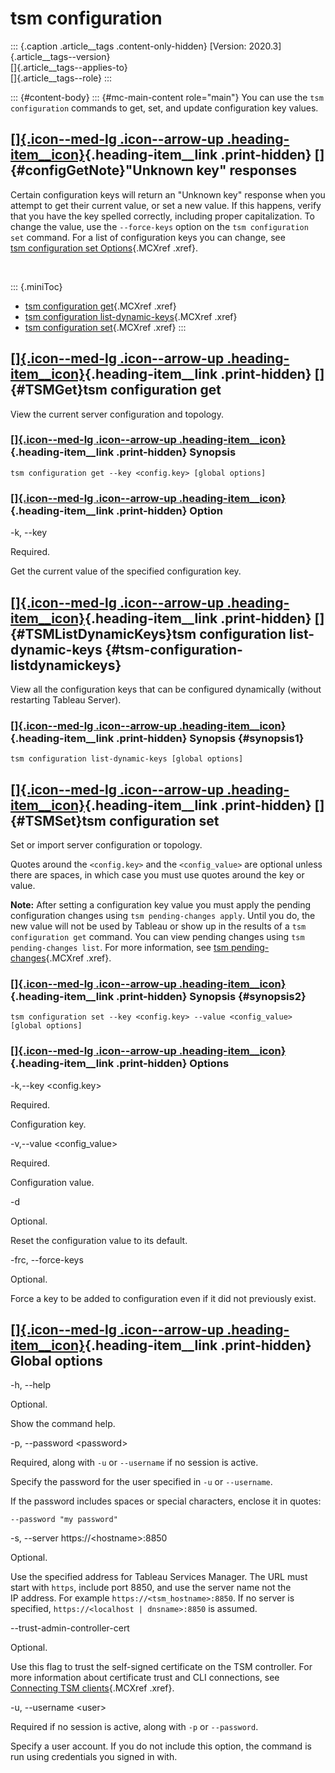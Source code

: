 

tsm configuration
=================

::: {.caption .article__tags .content-only-hidden}
[Version: 2020.3]{.article__tags--version}\
[]{.article__tags--applies-to}\
[]{.article__tags--role}
:::

::: {#content-body}
::: {#mc-main-content role="main"}
You can use the `tsm configuration` commands to get, set, and update
configuration key values.

<div>

<div>

[[]{.icon--med-lg .icon--arrow-up .heading-item__icon}](https://help.tableau.com/current/server/en-us/cli_configuration_tsm.htm#){.heading-item__link .print-hidden} []{#configGetNote}\"Unknown key\" responses
----------------------------------------------------------------------------------------------------------------------------------------------------------------------------------------------------------------

</div>

Certain configuration keys will return an \"Unknown key\" response when
you attempt to get their current value, or set a new value. If this
happens, verify that you have the key spelled correctly, including
proper capitalization. To change the value, use the `--force-keys`
option on the `tsm configuration set` command. For a list of
configuration keys you can change, see [tsm configuration set
Options](https://help.tableau.com/current/server/en-us/cli_configuration-set_tsm.htm){.MCXref
.xref}.

 

</div>

::: {.miniToc}
-   [tsm configuration
    get](https://help.tableau.com/current/server/en-us/cli_configuration_tsm.htm#TSMGet){.MCXref
    .xref}
-   [tsm configuration
    list-dynamic-keys](https://help.tableau.com/current/server/en-us/cli_configuration_tsm.htm#TSMListDynamicKeys){.MCXref
    .xref}
-   [tsm configuration
    set](https://help.tableau.com/current/server/en-us/cli_configuration_tsm.htm#TSMSet){.MCXref
    .xref}
:::

<div>

<div>

[[]{.icon--med-lg .icon--arrow-up .heading-item__icon}](https://help.tableau.com/current/server/en-us/cli_configuration_tsm.htm#){.heading-item__link .print-hidden} []{#TSMGet}tsm configuration get
-----------------------------------------------------------------------------------------------------------------------------------------------------------------------------------------------------

</div>

View the current server configuration and topology.

<div>

### [[]{.icon--med-lg .icon--arrow-up .heading-item__icon}](https://help.tableau.com/current/server/en-us/cli_configuration_tsm.htm#){.heading-item__link .print-hidden} Synopsis

</div>

`tsm configuration get --key <config.key> [global options]`

<div>

### [[]{.icon--med-lg .icon--arrow-up .heading-item__icon}](https://help.tableau.com/current/server/en-us/cli_configuration_tsm.htm#){.heading-item__link .print-hidden} Option

</div>

-k, \--key

Required.

Get the current value of the specified configuration key.

</div>

<div>

<div>

[[]{.icon--med-lg .icon--arrow-up .heading-item__icon}](https://help.tableau.com/current/server/en-us/cli_configuration_tsm.htm#){.heading-item__link .print-hidden} []{#TSMListDynamicKeys}tsm configuration list-dynamic-keys {#tsm-configuration-listdynamickeys}
-------------------------------------------------------------------------------------------------------------------------------------------------------------------------------------------------------------------------------

</div>

View all the configuration keys that can be configured dynamically
(without restarting Tableau Server).

<div>

### [[]{.icon--med-lg .icon--arrow-up .heading-item__icon}](https://help.tableau.com/current/server/en-us/cli_configuration_tsm.htm#){.heading-item__link .print-hidden} Synopsis {#synopsis1}

</div>

`tsm configuration list-dynamic-keys [global options]`

</div>

<div>

<div>

[[]{.icon--med-lg .icon--arrow-up .heading-item__icon}](https://help.tableau.com/current/server/en-us/cli_configuration_tsm.htm#){.heading-item__link .print-hidden} []{#TSMSet}tsm configuration set
-----------------------------------------------------------------------------------------------------------------------------------------------------------------------------------------------------

</div>

Set or import server configuration or topology.

Quotes around the `<config.key>` and the `<config_value>` are optional
unless there are spaces, in which case you must use quotes around the
key or value.

**Note:** After setting a configuration key value you must apply the
pending configuration changes using `tsm pending-changes apply`. Until
you do, the new value will not be used by Tableau or show up in the
results of a `tsm configuration get` command. You can view pending
changes using `tsm pending-changes list`. For more information, see [tsm
pending-changes](https://help.tableau.com/current/server/en-us/cli_pending-changes.htm){.MCXref
.xref}.

<div>

### [[]{.icon--med-lg .icon--arrow-up .heading-item__icon}](https://help.tableau.com/current/server/en-us/cli_configuration_tsm.htm#){.heading-item__link .print-hidden} Synopsis {#synopsis2}

</div>

`tsm configuration set --key <config.key> --value <config_value> [global options]`

<div>

### [[]{.icon--med-lg .icon--arrow-up .heading-item__icon}](https://help.tableau.com/current/server/en-us/cli_configuration_tsm.htm#){.heading-item__link .print-hidden} Options

</div>

-k,\--key \<config.key\>

Required.

Configuration key.

-v,\--value \<config\_value\>

Required.

Configuration value.

-d

Optional.

Reset the configuration value to its default.

-frc, \--force-keys

Optional.

Force a key to be added to configuration even if it did not previously
exist.

</div>

<div>

[[]{.icon--med-lg .icon--arrow-up .heading-item__icon}](https://help.tableau.com/current/server/en-us/cli_configuration_tsm.htm#){.heading-item__link .print-hidden} Global options
-----------------------------------------------------------------------------------------------------------------------------------------------------------------------------------

</div>

-h, \--help

Optional.

Show the command help.

-p, \--password \<password\>

Required, along with `-u` or `--username` if no session is active.

Specify the password for the user specified in `-u` or `--username`.

If the password includes spaces or special characters, enclose it in
quotes:

`--password "my password"`

-s, \--server https://\<hostname\>:8850

Optional.

Use the specified address for Tableau Services Manager. The URL must
start with `https`, include port 8850, and use the server name not the
IP address. For example `https://<tsm_hostname>:8850`. If no server is
specified, `https://<localhost | dnsname>:8850` is assumed.

\--trust-admin-controller-cert

Optional.

Use this flag to trust the self-signed certificate on the
TSM controller. For more information about certificate trust and
CLI connections, see [Connecting
TSM clients](https://help.tableau.com/current/server/en-us/tsm_overview.htm#Connecti){.MCXref
.xref}.

-u, \--username \<user\>

Required if no session is active, along with `-p` or `--password`.

Specify a user account. If you do not include this option, the command
is run using credentials you signed in with.
